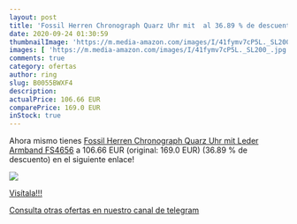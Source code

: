 ```yaml
---
layout: post
title: 'Fossil Herren Chronograph Quarz Uhr mit  al 36.89 % de descuento'
date: 2020-09-24 01:30:59
thumbnailImage: 'https://m.media-amazon.com/images/I/41fymv7cP5L._SL200_.jpg'
images: [ 'https://m.media-amazon.com/images/I/41fymv7cP5L._SL200_.jpg' ]
comments: true
category: ofertas
author: ring
slug: B0055BWXF4
description:
actualPrice: 106.66 EUR
comparePrice: 169.0 EUR
inStock: true
---
```


Ahora mismo tienes [Fossil Herren Chronograph Quarz Uhr mit Leder Armband FS4656](https://www.amazon.com/dp/B0055BWXF4/?tag=redken08-20) a 106.66 EUR (original: 169.0 EUR) (36.89 %  de descuento) en el siguiente enlace!

[![](https://m.media-amazon.com/images/I/41fymv7cP5L._SL200_.jpg)](https://www.amazon.com/dp/B0055BWXF4/?tag=redken08-20)

[Visítala!!!](https://www.amazon.com/dp/B0055BWXF4/?tag=redken08-20)

[Consulta otras ofertas en nuestro canal de telegram](https://t.me/s/ofertas25)
